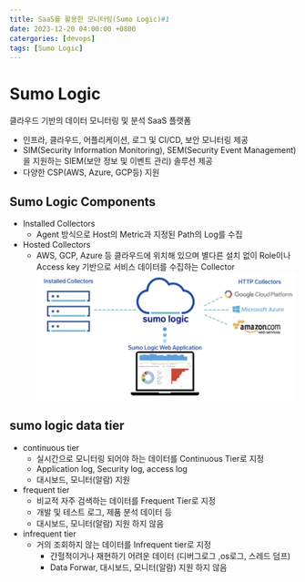```yaml
---
title: SaaS를 활용한 모니터링(Sumo Logic)#1
date: 2023-12-20 04:00:00 +0800
catergories: [devops]
tags: [Sumo Logic]
---
```


# Sumo Logic

클라우드 기반의 데이터 모니터링 및 분석 SaaS 플랫폼

- 인프라, 클라우드, 어플리케이션, 로그 및 CI/CD, 보안 모니터링 제공
- SIM(Security Information Monitoring), SEM(Security Event Management)을 지원하는 SIEM(보안 정보 및 이벤트 관리) 솔루션 제공
- 다양한 CSP(AWS, Azure, GCP등) 지원

## Sumo Logic Components

- Installed Collectors
  - Agent 방식으로 Host의 Metric과 지정된 Path의 Log를 수집
- Hosted Collectors
  - AWS, GCP, Azure 등 클라우드에 위치해 있으며 별다른 설치 없이 Role이나 Access key 기반으로 서비스 데이터를 수집하는 Collector
    ![image](/assets/img/sumologic01.png)

## sumo logic data tier

- continuous tier
  - 실시간으로 모니터링 되어야 하는 데이터를 Continuous Tier로 지정
  - Application log, Security log, access log
  - 대시보드, 모니터(알람) 지원
- frequent tier
  - 비교적 자주 검색하는 데이터를 Frequent Tier로 지정
  - 개발 및 테스트 로그, 제품 분석 데이터 등
  - 대시보드, 모니터(알람) 지원 하지 않음
- infrequent tier
  - 거의 조회하지 않는 데이터를 Infrequent tier로 지정
    - 간헐적이거나 재현하기 어려운 데이터 (디버그로그 ,os로그, 스레드 덤프)
    - Data Forwar, 대시보드, 모니터(알람) 지원 하지 않음

